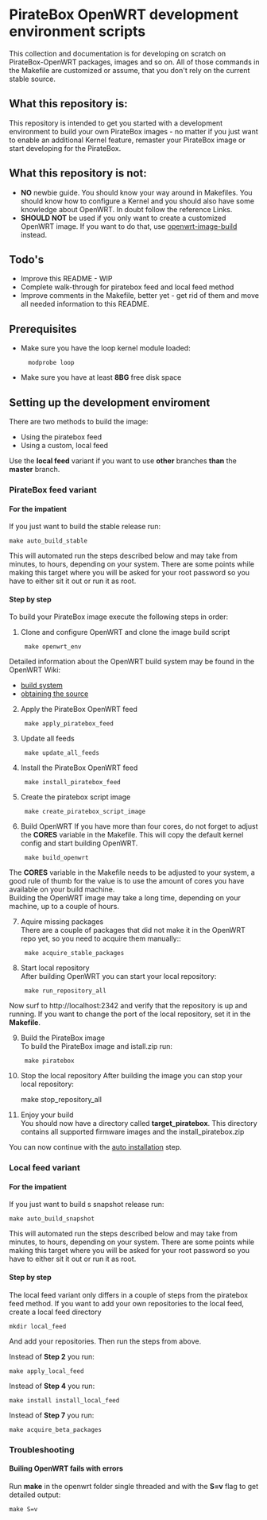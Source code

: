 # PirateBox OpenWRT development environment scripts
This collection and documentation is for developing on scratch on PirateBox-OpenWRT packages, images and so on. All of those commands in the Makefile are customized or assume, that you don't rely on the current stable source.

## What this repository is:
This repository is intended to get you started with a development environment to build your own PirateBox images - no matter if you just want to enable an additional Kernel feature, remaster your PirateBox image or start developing for the PirateBox.

## What this repository is __not__:
* __NO__ newbie guide. You should know your way around in Makefiles. You should know how to configure a Kernel and you should also have some knowledge about OpenWRT. In doubt follow the reference Links.
* __SHOULD NOT__ be used if you only want to create a customized OpenWRT image. If you want to do that, use [openwrt-image-build](http://wiki.openwrt.org/doc/howto/obtain.firmware.generate) instead.

## Todo's
* Improve this README - WIP
* Complete walk-through for piratebox feed and local feed method
* Improve comments in the Makefile, better yet - get rid of them and move all needed information to this README.

## Prerequisites
* Make sure you have the loop kernel module loaded:

        modprobe loop

* Make sure you have at least __8BG__ free disk space

## Setting up the development enviroment
There are two methods to build the image:
* Using the piratebox feed
* Using a custom, local feed

Use the __local feed__ variant if you want to use __other__ branches __than__ the __master__ branch.


### PirateBox feed variant
#### For the impatient
If you just want to build the stable release run:

    make auto_build_stable

This will automated run the steps described below and may take from minutes, to hours, depending on your system. There are some points while making this target where you will be asked for your root password so you have to either sit it out or run it as root.

#### Step by step
To build your PirateBox image execute the following steps in order:
    
1. Clone and configure OpenWRT and clone the image build script
    
        make openwrt_env
Detailed information about the OpenWRT build system may be found in the OpenWRT Wiki:

  * [build system](http://wiki.openwrt.org/doc/howto/buildroot.exigence)
  * [obtaining the source](http://wiki.openwrt.org/doc/howto/buildroot.exigence#downloading.sources)

2. Apply the PirateBox OpenWRT feed 

        make apply_piratebox_feed

3. Update all feeds

        make update_all_feeds

4. Install the PirateBox OpenWRT feed

        make install_piratebox_feed

5. Create the piratebox script image

        make create_piratebox_script_image

6. Build OpenWRT
If you have more than four cores, do not forget to adjust the __CORES__ variable in the Makefile.
This will copy the default kernel config and start building OpenWRT.

        make build_openwrt
The __CORES__ variable in the Makefile needs to be adjusted to your system, a good rule of thumb for the value is to use the amount of cores you have available on your build machine.     
Building the OpenWRT image may take a long time, depending on your machine, up to a couple of hours.

7. Aquire missing packages    
There are a couple of packages that did not make it in the OpenWRT repo yet, so you need to acquire them manually::

        make acquire_stable_packages

8. Start local repository    
After building OpenWRT you can start your local repository:

        make run_repository_all
Now surf to http://localhost:2342 and verify that the repository is up and running.
If you want to change the port of the local repository, set it in the __Makefile__.

9. Build the PirateBox image     
To build the PirateBox image and istall.zip run:

        make piratebox

10. Stop the local repository
After building the image you can stop your local repository:

       make stop_repository_all

11. Enjoy your build     
You should now have a directory called __target_piratebox__.
This directory contains all supported firmware images and the install_piratebox.zip

You can now continue with the [auto installation](http://piratebox.cc/openwrt:diy) step.

### Local feed variant
#### For the impatient
If you just want to build s snapshot release run:

    make auto_build_snapshot

This will automated run the steps described below and may take from minutes, to hours, depending on your system. There are some points while making this target where you will be asked for your root password so you have to either sit it out or run it as root.

#### Step by step
The local feed variant only differs in a couple of steps from the piratebox feed method.
If you want to add your own repositories to the local feed, create a local feed directory

    mkdir local_feed

And add your repositories. Then run the steps from above.

Instead of __Step 2__ you run:

    make apply_local_feed

Instead of __Step 4__ you run:

    make install install_local_feed

Instead of __Step 7__ you run:

    make acquire_beta_packages

### Troubleshooting
#### Builing OpenWRT fails with errors
Run __make__ in the openwrt folder single threaded and with the __S=v__ flag to get detailed output:

    make S=v
